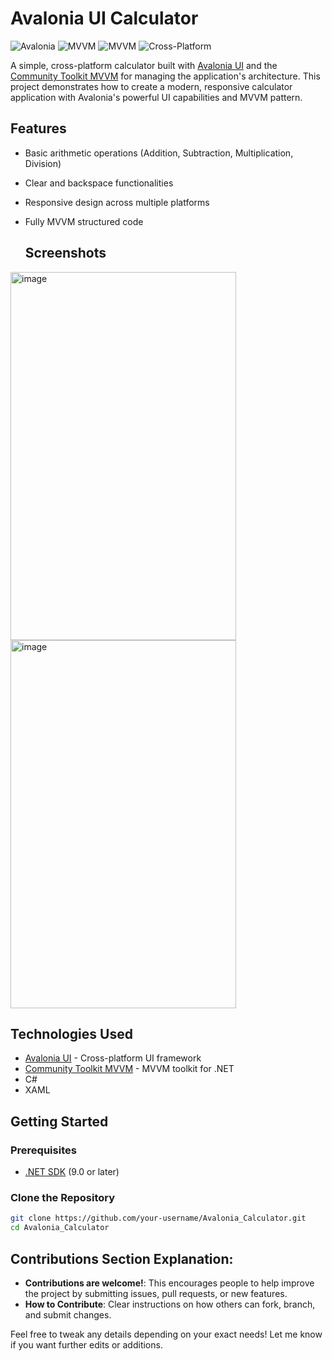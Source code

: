 # Avalonia UI Calculator

![Avalonia](https://img.shields.io/badge/Avalonia-UI-blue)  ![MVVM](https://img.shields.io/badge/MVVM-Community_Toolkit-green)  ![MVVM](https://img.shields.io/badge/MVVM-Community_Toolkit-green)  ![Cross-Platform](https://img.shields.io/badge/Cross--Platform-orange)

A simple, cross-platform calculator built with [Avalonia UI](https://avaloniaui.net/) and the [Community Toolkit MVVM](https://github.com/CommunityToolkit/dotnet) for managing the application's architecture. This project demonstrates how to create a modern, responsive calculator application with Avalonia's powerful UI capabilities and MVVM pattern.

## Features

- Basic arithmetic operations (Addition, Subtraction, Multiplication, Division)
- Clear and backspace functionalities
- Responsive design across multiple platforms
- Fully MVVM structured code

  ## Screenshots

<img width="361" height="589" alt="image" src="https://github.com/user-attachments/assets/cf1da2e3-c093-45dd-89fa-1230c5329fc7" />

<img width="361" height="589" alt="image" src="https://github.com/user-attachments/assets/8a06a3d5-5900-42ee-91ca-84b6b55f50bc" />


## Technologies Used

- [Avalonia UI](https://avaloniaui.net/) - Cross-platform UI framework
- [Community Toolkit MVVM](https://github.com/CommunityToolkit/dotnet) - MVVM toolkit for .NET
- C#
- XAML

## Getting Started

### Prerequisites

- [.NET SDK](https://dotnet.microsoft.com/download) (9.0 or later)

### Clone the Repository

```bash
git clone https://github.com/your-username/Avalonia_Calculator.git
cd Avalonia_Calculator
```


## Contributions Section Explanation:
- **Contributions are welcome!**: This encourages people to help improve the project by submitting issues, pull requests, or new features.
- **How to Contribute**: Clear instructions on how others can fork, branch, and submit changes.

Feel free to tweak any details depending on your exact needs! Let me know if you want further edits or additions.

